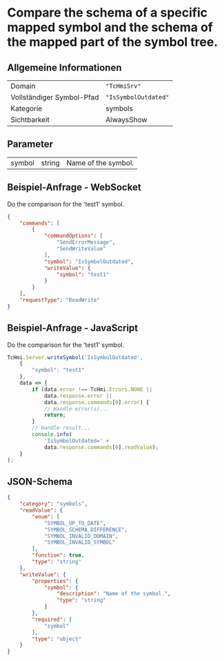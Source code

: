 # Compare the schema of a specific mapped symbol and the schema of the mapped part of the symbol tree.

## Allgemeine Informationen

|  |  |
| - | - |
| Domain | `"TcHmiSrv"` |
| Vollständiger Symbol-Pfad | `"IsSymbolOutdated"` |
| Kategorie | symbols |
| Sichtbarkeit | AlwaysShow |

## Parameter

|  |  |  |
| - | - | - |
| symbol | string | Name of the symbol. |

## Beispiel-Anfrage - WebSocket

Do the comparison for the 'test1' symbol.
```json
{
    "commands": [
        {
            "commandOptions": [
                "SendErrorMessage",
                "SendWriteValue"
            ],
            "symbol": "IsSymbolOutdated",
            "writeValue": {
                "symbol": "test1"
            }
        }
    ],
    "requestType": "ReadWrite"
}
```

## Beispiel-Anfrage - JavaScript

Do the comparison for the 'test1' symbol.
```javascript
TcHmi.Server.writeSymbol('IsSymbolOutdated',
    {
        "symbol": "test1"
    },
    data => {
        if (data.error !== TcHmi.Errors.NONE ||
            data.response.error ||
            data.response.commands[0].error) {
            // Handle error(s)...
            return;
        }
        // Handle result...
        console.info(
            'IsSymbolOutdated=' +
            data.response.commands[0].readValue);
    }
);
```

## JSON-Schema

```json
{
    "category": "symbols",
    "readValue": {
        "enum": [
            "SYMBOL_UP_TO_DATE",
            "SYMBOL_SCHEMA_DIFFERENCE",
            "SYMBOL_INVALID_DOMAIN",
            "SYMBOL_INVALID_SYMBOL"
        ],
        "function": true,
        "type": "string"
    },
    "writeValue": {
        "properties": {
            "symbol": {
                "description": "Name of the symbol.",
                "type": "string"
            }
        },
        "required": [
            "symbol"
        ],
        "type": "object"
    }
}
```
